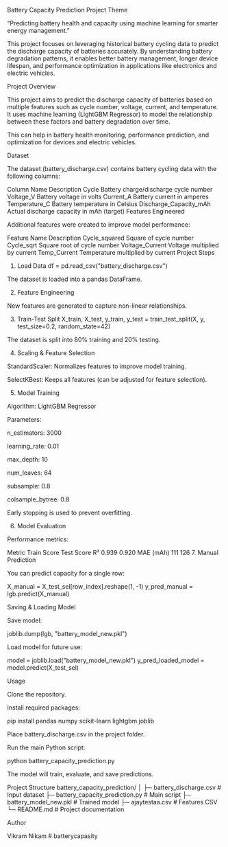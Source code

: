 Battery Capacity Prediction
Project Theme

“Predicting battery health and capacity using machine learning for smarter energy management.”

This project focuses on leveraging historical battery cycling data to predict the discharge capacity of batteries accurately. By understanding battery degradation patterns, it enables better battery management, longer device lifespan, and performance optimization in applications like electronics and electric vehicles.

Project Overview

This project aims to predict the discharge capacity of batteries based on multiple features such as cycle number, voltage, current, and temperature. It uses machine learning (LightGBM Regressor) to model the relationship between these factors and battery degradation over time.

This can help in battery health monitoring, performance prediction, and optimization for devices and electric vehicles.

Dataset

The dataset (battery_discharge.csv) contains battery cycling data with the following columns:

Column Name	Description
Cycle	Battery charge/discharge cycle number
Voltage_V	Battery voltage in volts
Current_A	Battery current in amperes
Temperature_C	Battery temperature in Celsius
Discharge_Capacity_mAh	Actual discharge capacity in mAh (target)
Features Engineered

Additional features were created to improve model performance:

Feature Name	Description
Cycle_squared	Square of cycle number
Cycle_sqrt	Square root of cycle number
Voltage_Current	Voltage multiplied by current
Temp_Current	Temperature multiplied by current
Project Steps
1. Load Data
df = pd.read_csv("battery_discharge.csv")


The dataset is loaded into a pandas DataFrame.

2. Feature Engineering

New features are generated to capture non-linear relationships.

3. Train-Test Split
X_train, X_test, y_train, y_test = train_test_split(X, y, test_size=0.2, random_state=42)


The dataset is split into 80% training and 20% testing.

4. Scaling & Feature Selection

StandardScaler: Normalizes features to improve model training.

SelectKBest: Keeps all features (can be adjusted for feature selection).

5. Model Training

Algorithm: LightGBM Regressor

Parameters:

n_estimators: 3000

learning_rate: 0.01

max_depth: 10

num_leaves: 64

subsample: 0.8

colsample_bytree: 0.8

Early stopping is used to prevent overfitting.

6. Model Evaluation

Performance metrics:

Metric	Train Score	Test Score
R²	0.939	0.920
MAE (mAh)	111	126
7. Manual Prediction

You can predict capacity for a single row:

X_manual = X_test_sel[row_index].reshape(1, -1)
y_pred_manual = lgb.predict(X_manual)

Saving & Loading Model

Save model:

joblib.dump(lgb, "battery_model_new.pkl")


Load model for future use:

model = joblib.load("battery_model_new.pkl")
y_pred_loaded_model = model.predict(X_test_sel)

Usage

Clone the repository.

Install required packages:

pip install pandas numpy scikit-learn lightgbm joblib


Place battery_discharge.csv in the project folder.

Run the main Python script:

python battery_capacity_prediction.py


The model will train, evaluate, and save predictions.

Project Structure
battery_capacity_prediction/
│
├─ battery_discharge.csv     # Input dataset
├─ battery_capacity_prediction.py  # Main script
├─ battery_model_new.pkl     # Trained model
├─ ajaytestaa.csv            # Features CSV
└─ README.md                # Project documentation

Author

Vikram  Nikam #   b a t t e r y c a p a s i t y  
 
